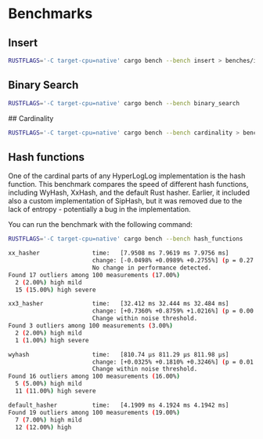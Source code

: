 # Benchmarks

## Insert

```bash
RUSTFLAGS='-C target-cpu=native' cargo bench --bench insert > benches/insert.log
```

## Binary Search

```bash
RUSTFLAGS='-C target-cpu=native' cargo bench --bench binary_search 
```

## Cardinality

```bash
RUSTFLAGS='-C target-cpu=native' cargo bench --bench cardinality > benches/cardinality.log
```

## Hash functions
One of the cardinal parts of any HyperLogLog implementation is the hash function. This benchmark compares the speed of different hash functions, including WyHash, XxHash, and the default Rust hasher. Earlier, it included also a custom implementation of SipHash, but it was removed due to the lack of entropy - potentially a bug in the implementation.

You can run the benchmark with the following command:

```bash
RUSTFLAGS='-C target-cpu=native' cargo bench --bench hash_functions
```

```bash
xx_hasher               time:   [7.9508 ms 7.9619 ms 7.9756 ms]
                        change: [-0.0498% +0.0989% +0.2755%] (p = 0.27 > 0.05)
                        No change in performance detected.
Found 17 outliers among 100 measurements (17.00%)
  2 (2.00%) high mild
  15 (15.00%) high severe

xx3_hasher              time:   [32.412 ms 32.444 ms 32.484 ms]
                        change: [+0.7360% +0.8759% +1.0216%] (p = 0.00 < 0.05)
                        Change within noise threshold.
Found 3 outliers among 100 measurements (3.00%)
  2 (2.00%) high mild
  1 (1.00%) high severe

wyhash                  time:   [810.74 µs 811.29 µs 811.98 µs]
                        change: [+0.0325% +0.1810% +0.3246%] (p = 0.01 < 0.05)
                        Change within noise threshold.
Found 16 outliers among 100 measurements (16.00%)
  5 (5.00%) high mild
  11 (11.00%) high severe

default_hasher          time:   [4.1909 ms 4.1924 ms 4.1942 ms]
Found 19 outliers among 100 measurements (19.00%)
  7 (7.00%) high mild
  12 (12.00%) high 
```